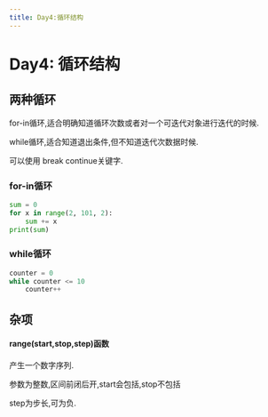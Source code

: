 ```yaml
---
title: Day4:循环结构
---
```


# Day4: 循环结构

## 两种循环

for-in循环,适合明确知道循环次数或者对一个可迭代对象进行迭代的时候.

while循环,适合知道退出条件,但不知道迭代次数据时候.

可以使用 break continue关键字.

### for-in循环

```python
sum = 0
for x in range(2, 101, 2):
    sum += x
print(sum)
```

### while循环

```python
counter = 0
while counter <= 10
    counter++
```

## 杂项

#### range(start,stop,step)函数

产生一个数字序列.

参数为整数,区间前闭后开,start会包括,stop不包括

step为步长,可为负.
